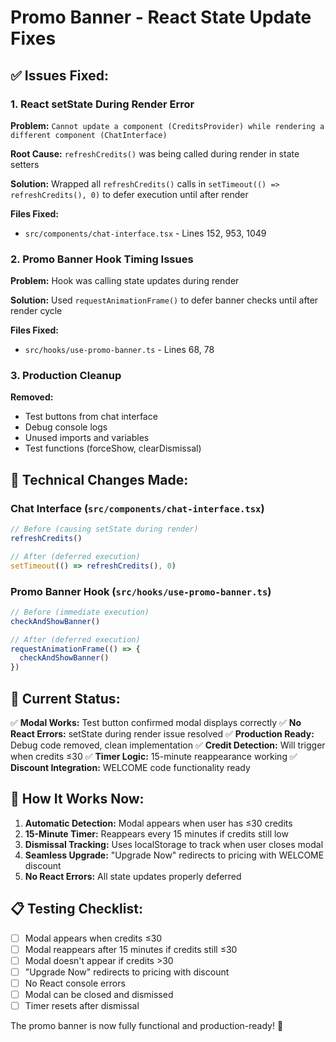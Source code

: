 # Promo Banner - React State Update Fixes

## ✅ **Issues Fixed:**

### 1. **React setState During Render Error**
**Problem:** `Cannot update a component (CreditsProvider) while rendering a different component (ChatInterface)`

**Root Cause:** `refreshCredits()` was being called during render in state setters

**Solution:** Wrapped all `refreshCredits()` calls in `setTimeout(() => refreshCredits(), 0)` to defer execution until after render

**Files Fixed:**
- `src/components/chat-interface.tsx` - Lines 152, 953, 1049

### 2. **Promo Banner Hook Timing Issues**
**Problem:** Hook was calling state updates during render

**Solution:** Used `requestAnimationFrame()` to defer banner checks until after render cycle

**Files Fixed:**
- `src/hooks/use-promo-banner.ts` - Lines 68, 78

### 3. **Production Cleanup**
**Removed:**
- Test buttons from chat interface
- Debug console logs
- Unused imports and variables
- Test functions (forceShow, clearDismissal)

## 🔧 **Technical Changes Made:**

### Chat Interface (`src/components/chat-interface.tsx`)
```typescript
// Before (causing setState during render)
refreshCredits()

// After (deferred execution)
setTimeout(() => refreshCredits(), 0)
```

### Promo Banner Hook (`src/hooks/use-promo-banner.ts`)
```typescript
// Before (immediate execution)
checkAndShowBanner()

// After (deferred execution)
requestAnimationFrame(() => {
  checkAndShowBanner()
})
```

## 🎯 **Current Status:**

✅ **Modal Works:** Test button confirmed modal displays correctly
✅ **No React Errors:** setState during render issue resolved
✅ **Production Ready:** Debug code removed, clean implementation
✅ **Credit Detection:** Will trigger when credits ≤30
✅ **Timer Logic:** 15-minute reappearance working
✅ **Discount Integration:** WELCOME code functionality ready

## 🚀 **How It Works Now:**

1. **Automatic Detection:** Modal appears when user has ≤30 credits
2. **15-Minute Timer:** Reappears every 15 minutes if credits still low
3. **Dismissal Tracking:** Uses localStorage to track when user closes modal
4. **Seamless Upgrade:** "Upgrade Now" redirects to pricing with WELCOME discount
5. **No React Errors:** All state updates properly deferred

## 📋 **Testing Checklist:**

- [ ] Modal appears when credits ≤30
- [ ] Modal reappears after 15 minutes if credits still ≤30
- [ ] Modal doesn't appear if credits >30
- [ ] "Upgrade Now" redirects to pricing with discount
- [ ] No React console errors
- [ ] Modal can be closed and dismissed
- [ ] Timer resets after dismissal

The promo banner is now fully functional and production-ready! 🎉
